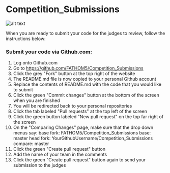 # Competition_Submissions

![alt text](https://static1.squarespace.com/static/596d24cd4402430bb863ffad/t/5b41e62603ce641f98f2e3cd/1536741696061/?format=1500w)

When you are ready to submit your code for the judges to review, follow the instructions below:

### Submit your code via Github.com:
1. Log onto Github.com
2. Go to https://github.com/FATHOM5/Competition_Submissions
3. Click the grey "Fork" button at the top right of the website
4. The README.md file is now copied to your personal Github account
5. Replace the contents of README.md with the code that you would like to submit
6. Click the green "Commit changes" button at the bottom of the screen when you are finished
7. You will be redirected back to your personal repositories
8. Click the tab labeled "Pull requests" at the top left of the screen
9. Click the green button labeled "New pull request" on the top far right of the screen
10. On the "Comparing Changes" page, make sure that the drop down menus say:
  base fork: FATHOM5/Competition_Submissions
  base: master
  head fork: YourGithubUsername/Competition_Submissions
  compare: master
11. Click the green "Create pull request" button
12. Add the name of your team in the comments
13. Click the green "Create pull request" button again to send your submission to the judges
